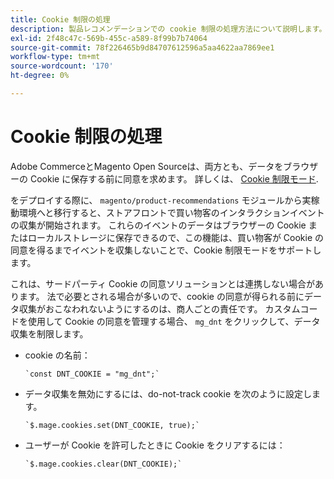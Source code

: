 ```yaml
---
title: Cookie 制限の処理
description: 製品レコメンデーションでの cookie 制限の処理方法について説明します。
exl-id: 2f48c47c-569b-455c-a589-8f99b7b74064
source-git-commit: 78f226465b9d84707612596a5aa4622aa7869ee1
workflow-type: tm+mt
source-wordcount: '170'
ht-degree: 0%

---
```


# Cookie 制限の処理

Adobe CommerceとMagento Open Sourceは、両方とも、データをブラウザーの Cookie に保存する前に同意を求めます。 詳しくは、 [Cookie 制限モード](https://experienceleague.adobe.com/docs/commerce-admin/start/compliance/privacy/compliance-cookie-law.html).

をデプロイする際に、 `magento/product-recommendations` モジュールから実稼動環境へと移行すると、ストアフロントで買い物客のインタラクションイベントの収集が開始されます。 これらのイベントのデータはブラウザーの Cookie またはローカルストレージに保存できるので、この機能は、買い物客が Cookie の同意を得るまでイベントを収集しないことで、Cookie 制限モードをサポートします。

これは、サードパーティ Cookie の同意ソリューションとは連携しない場合があります。 法で必要とされる場合が多いので、cookie の同意が得られる前にデータ収集がおこなわれないようにするのは、商人ごとの責任です。 カスタムコードを使用して Cookie の同意を管理する場合、 `mg_dnt` をクリックして、データ収集を制限します。

- cookie の名前：

   ```text
   `const DNT_COOKIE = "mg_dnt";`
   ```

- データ収集を無効にするには、do-not-track cookie を次のように設定します。

   ```text
   `$.mage.cookies.set(DNT_COOKIE, true);`
   ```

- ユーザーが Cookie を許可したときに Cookie をクリアするには：

   ```text
   `$.mage.cookies.clear(DNT_COOKIE);`
   ```
